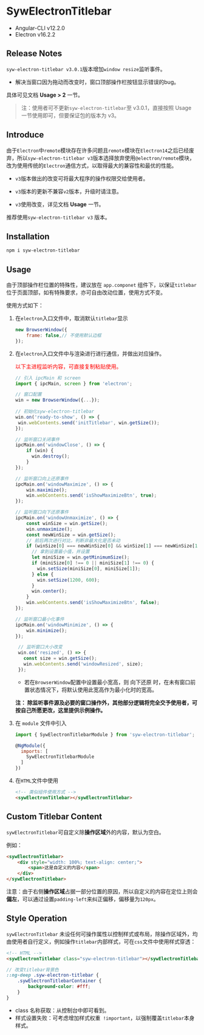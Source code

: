 # SywElectronTitlebar

- Angular-CLI v12.2.0
- Electron v16.2.2

## Release Notes

`syw-electron-titlebar v3.0.1`版本增加`window resize`监听事件。

- 解决当窗口因为拖动而改变时，窗口顶部操作栏按钮显示错误的bug。

具体可见文档 **Usage > 2** 一节。

> 注：使用者可不更新`syw-electron-titlebar`至 v3.0.1，直接按照 Usage 一节使用即可，但要保证包的版本为 v3。


## Introduce

由于`Electron`中`remote`模块存在许多问题且`remote`模块在`Electron14`之后已经废弃，所以`syw-electron-titlebar v3`版本选择放弃使用`@electron/remote`模块，改为使用传统的`Electron`通信方式，以取得最大的兼容性和最优的性能。

- `v3`版本做出的改变可将最大程序的操作权限交给使用者。

- `v3`版本的更新不兼容`v2`版本，升级时请注意。
- `v3`使用改变，详见文档 **Usage** 一节。

推荐使用`syw-electron-titlebar v3` 版本。

## Installation

```bash
npm i syw-electron-titlebar
```

## Usage

由于顶部操作栏位置的特殊性，建议放在 `app.componet` 组件下，以保证`titlebar`位于页面顶部，如有特殊要求，亦可自由改动位置，使用方式不变。

使用方式如下：

1. 在`electron`入口文件中，取消默认`titlebar`显示

   ```js
   new BrowserWindow({
       frame: false,// 不使用默认边框
   });
   ```
   
2. 在`electron`入口文件中与渲染进行进行通信，并做出对应操作。

   <font color="red">以下主进程监听内容，可直接复制粘贴使用。</font>

   ```js
   // 引入 ipcMain 和 screen
   import { ipcMain, screen } from 'electron';
   
   // 窗口配置
   win = new BrowserWindow({...});
                            
   // 初始化syw-electron-titlebar
   win.on('ready-to-show', () => {
   	win.webContents.send('initTitlebar', win.getSize());
   });
   
   // 监听窗口关闭事件
   ipcMain.on('windowClose', () => {
       if (win) {
         win.destroy();
       }
   });
   
   // 监听窗口向上还原事件
   ipcMain.on('windowMaximize', () => {
       win.maximize();
       win.webContents.send('isShowMaximizeBtn', true);
   });
   
   // 监听窗口向下还原事件
   ipcMain.on('windowUnmaximize', () => {
       const winSize = win.getSize();
       win.unmaximize();
       const newWinSize = win.getSize();
       // 前后两次进行对比，判断非最大化是否未动
       if (winSize[0] === newWinSize[0] && winSize[1] === newWinSize[1]) {
         // 拿到设置最小值，并设置
         let miniSize = win.getMinimumSize();
         if (miniSize[0] !== 0 || miniSize[1] !== 0) {
           win.setSize(miniSize[0], miniSize[1]);
         } else {
           win.setSize(1200, 600);
         }
         win.center();
       }
       win.webContents.send('isShowMaximizeBtn', false);
   });
   
   // 监听窗口最小化事件
   ipcMain.on('windowMinimize', () => {
       win.minimize();
   });

    // 监听窗口大小改变
    win.on('resized', () => {
      const size = win.getSize();
      win.webContents.send('windowResized', size);
    });          
   ```

   - 若在`BrowserWindow`配置中设置最小宽高，则 向下还原 时，在未有窗口前置状态情况下，将默认使用此宽高作为最小化时的宽高。

   **注： 除监听事件源及必要的窗口操作外，其他部分逻辑将完全交予使用者，可按自己所愿更改，这里提供示例操作。**

3. 在 `module` 文件中引入

   ```js
   import { SywElectronTitlebarModule } from 'syw-electron-titlebar';
   
   @NgModule({
     imports: [
       SywElectronTitlebarModule
     ]
   })
   ```

4. 在`HTML`文件中使用

   ```html
   <!-- 类似组件使用方式 -->
   <sywElectronTitlebar></sywElectronTitlebar>
   ```

## Custom Titlebar Content

`sywElectronTitlebar`可自定义除**操作区域**外的内容，默认为空白。

例如：

```html
<sywElectronTitlebar>
    <div style="width: 100%; text-align: center;">
        <span>这是自定义的内容</span>
    </div>
</sywElectronTitlebar>
```

注意：由于右侧**操作区域**占据一部分位置的原因，所以自定义的内容在定位上则会**偏左**，可以通过设置`padding-left`来纠正偏移，偏移量为`120px`。

##  Style Operation 

`sywElectronTitlebar` 未设任何可操作属性以控制样式或布局，除操作区域外，均由使用者自行定义，例如操作`titlebar`内部样式，可在`css`文件中使用样式穿透：

```html
<!-- HTML -->
<sywElectronTitlebar class="syw-electron-titlebar"></sywElectronTitlebar>

```
```scss
// 改变titlebar背景色
::ng-deep .syw-electron-titlebar {
    .sywElectronTitlebarContainer {
        background-color: #fff;
    }
}
```

- class 名称获取：从控制台中即可看到。
- 样式设置失败：可考虑增加样式权重` !important`，以强制覆盖`titlebar`本身样式。

